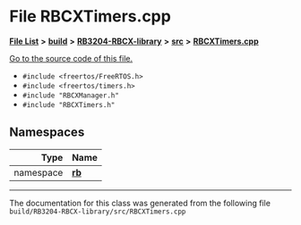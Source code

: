 
# File RBCXTimers.cpp


[**File List**](files.md) **>** [**build**](dir_4fef79e7177ba769987a8da36c892c5f.md) **>** [**RB3204-RBCX-library**](dir_6e2f6bf38ad600996f360c484704d30b.md) **>** [**src**](dir_2fb57cfb6554052417264f60890e0af6.md) **>** [**RBCXTimers.cpp**](RBCXTimers_8cpp.md)

[Go to the source code of this file.](RBCXTimers_8cpp_source.md)



* `#include <freertos/FreeRTOS.h>`
* `#include <freertos/timers.h>`
* `#include "RBCXManager.h"`
* `#include "RBCXTimers.h"`









## Namespaces

| Type | Name |
| ---: | :--- |
| namespace | [**rb**](namespacerb.md) <br> |















------------------------------
The documentation for this class was generated from the following file `build/RB3204-RBCX-library/src/RBCXTimers.cpp`